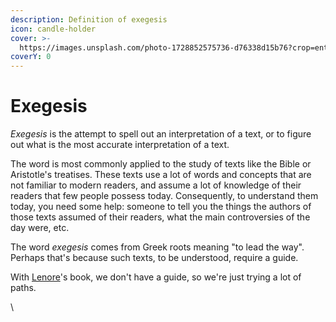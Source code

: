 ```yaml
---
description: Definition of exegesis
icon: candle-holder
cover: >-
  https://images.unsplash.com/photo-1728852575736-d76338d15b76?crop=entropy&cs=srgb&fm=jpg&ixid=M3wxOTcwMjR8MHwxfHNlYXJjaHwxfHxoZXJtaXQlMjBwYWludGluZ3xlbnwwfHx8fDE3MzgwMzYyNzl8MA&ixlib=rb-4.0.3&q=85
coverY: 0
---
```


# Exegesis

_Exegesis_ is the attempt to spell out an interpretation of a text, or to figure out what is the most accurate interpretation of a text.

The word is most commonly applied to the study of texts like the Bible or Aristotle's treatises. These texts use a lot of words and concepts that are not familiar to modern readers, and assume a lot of knowledge of their readers that few people possess today. Consequently, to understand them today, you need some help: someone to tell you the things the authors of those texts assumed of their readers, what the main controversies of the day were, etc.

The word _exegesis_ comes from Greek roots meaning "to lead the way". Perhaps that's because such texts, to be understood, require a guide.

With [Lenore](../../people-and-systems/lenore-thomson/)'s book, we don't have a guide, so we're just trying a lot of paths.



\
